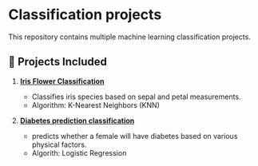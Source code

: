 # Classification projects
This repository contains multiple machine learning classification projects.
## 📂 **Projects Included**

1. **[Iris Flower Classification](./iris-flower-classification)**
   - Classifies iris species based on sepal and petal measurements.
   - Algorithm: K-Nearest Neighbors (KNN)
   
2. **[Diabetes prediction classification](Diabetes_prediction)**
   - predicts whether a female will have diabetes based on various physical factors.
   - Algorith: Logistic Regression
